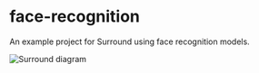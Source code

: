 # face-recognition

An example project for Surround using face recognition models. 

![Surround diagram](docs/flow-diagram.png)
